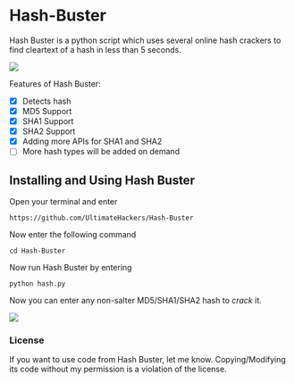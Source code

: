 # Hash-Buster
Hash Buster is a python script which uses several online hash crackers to find cleartext of a hash in less than 5 seconds.<br>

<img src='https://i.imgur.com/BlVtiqo.png' /><br>

Features of Hash Buster:
- [x] Detects hash
- [x] MD5 Support
- [x] SHA1 Support
- [x] SHA2 Support
- [x] Adding more APIs for SHA1 and SHA2
- [ ] More hash types will be added on demand

## Installing and Using Hash Buster
Open your terminal and enter
```
https://github.com/UltimateHackers/Hash-Buster
```
Now enter the following command
```
cd Hash-Buster
```
Now run Hash Buster by entering
```
python hash.py
```
Now you can enter any non-salter MD5/SHA1/SHA2 hash to *crack* it.

<img src='https://i.imgur.com/RCVvwX6.png' />

### License
If you want to use code from Hash Buster, let me know.
Copying/Modifying its code without my permission is a violation of the license.
